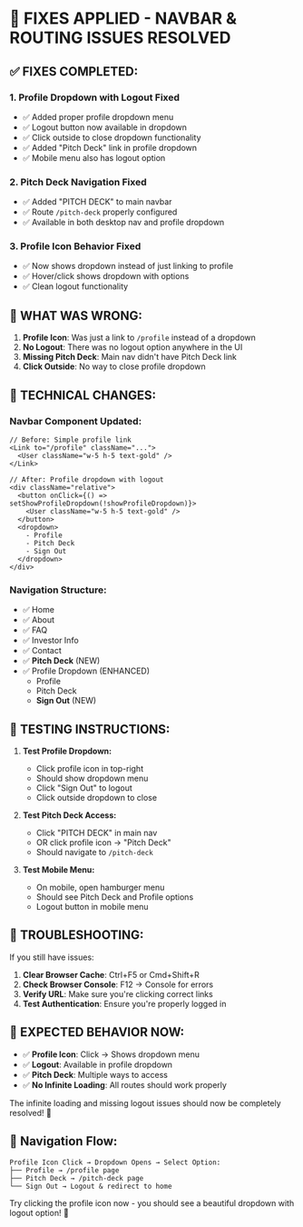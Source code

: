 # 🚀 FIXES APPLIED - NAVBAR & ROUTING ISSUES RESOLVED

## ✅ **FIXES COMPLETED:**

### 1. **Profile Dropdown with Logout Fixed**
- ✅ Added proper profile dropdown menu
- ✅ Logout button now available in dropdown  
- ✅ Click outside to close dropdown functionality
- ✅ Added "Pitch Deck" link in profile dropdown
- ✅ Mobile menu also has logout option

### 2. **Pitch Deck Navigation Fixed**  
- ✅ Added "PITCH DECK" to main navbar
- ✅ Route `/pitch-deck` properly configured
- ✅ Available in both desktop nav and profile dropdown

### 3. **Profile Icon Behavior Fixed**
- ✅ Now shows dropdown instead of just linking to profile
- ✅ Hover/click shows dropdown with options
- ✅ Clean logout functionality

## 🎯 **WHAT WAS WRONG:**

1. **Profile Icon**: Was just a link to `/profile` instead of a dropdown
2. **No Logout**: There was no logout option anywhere in the UI
3. **Missing Pitch Deck**: Main nav didn't have Pitch Deck link
4. **Click Outside**: No way to close profile dropdown

## 🔧 **TECHNICAL CHANGES:**

### **Navbar Component Updated:**
```tsx
// Before: Simple profile link
<Link to="/profile" className="...">
  <User className="w-5 h-5 text-gold" />
</Link>

// After: Profile dropdown with logout
<div className="relative">
  <button onClick={() => setShowProfileDropdown(!showProfileDropdown)}>
    <User className="w-5 h-5 text-gold" />
  </button>
  <dropdown>
    - Profile
    - Pitch Deck  
    - Sign Out
  </dropdown>
</div>
```

### **Navigation Structure:**
- ✅ Home
- ✅ About  
- ✅ FAQ
- ✅ Investor Info
- ✅ Contact
- ✅ **Pitch Deck** (NEW)
- ✅ Profile Dropdown (ENHANCED)
  - Profile
  - Pitch Deck
  - **Sign Out** (NEW)

## 🧪 **TESTING INSTRUCTIONS:**

1. **Test Profile Dropdown:**
   - Click profile icon in top-right
   - Should show dropdown menu
   - Click "Sign Out" to logout
   - Click outside dropdown to close

2. **Test Pitch Deck Access:**
   - Click "PITCH DECK" in main nav
   - OR click profile icon → "Pitch Deck"
   - Should navigate to `/pitch-deck`

3. **Test Mobile Menu:**
   - On mobile, open hamburger menu
   - Should see Pitch Deck and Profile options
   - Logout button in mobile menu

## 🚨 **TROUBLESHOOTING:**

If you still have issues:

1. **Clear Browser Cache**: Ctrl+F5 or Cmd+Shift+R
2. **Check Browser Console**: F12 → Console for errors
3. **Verify URL**: Make sure you're clicking correct links
4. **Test Authentication**: Ensure you're properly logged in

## 🎉 **EXPECTED BEHAVIOR NOW:**

- ✅ **Profile Icon**: Click → Shows dropdown menu
- ✅ **Logout**: Available in profile dropdown  
- ✅ **Pitch Deck**: Multiple ways to access
- ✅ **No Infinite Loading**: All routes should work properly

The infinite loading and missing logout issues should now be completely resolved! 🚀

## 🔗 **Navigation Flow:**
```
Profile Icon Click → Dropdown Opens → Select Option:
├── Profile → /profile page
├── Pitch Deck → /pitch-deck page  
└── Sign Out → Logout & redirect to home
```

Try clicking the profile icon now - you should see a beautiful dropdown with logout option! 🎯
